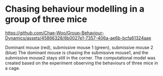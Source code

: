 # Chasing behaviour modelling in a group of three mice

https://github.com/Chae-Woo/Group-Behaviour-Dynamics/assets/45866328/6b0027e1-7357-406a-ae6b-bcfa61324aae

Dominant mouse (red), submissive mouse 1 (green),  submissive mouse 2 (blue)
The dominant mouse is chasing the submissive mouse1, and the submissive mouse2 stays still in the corner.
The computational model was created based on the experiment observing the behaviours of three mice in a cage.

